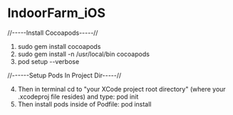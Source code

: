 # IndoorFarm_iOS


//-----Install Cocoapods-----//
1. sudo gem install cocoapods
2. sudo gem install -n /usr/local/bin cocoapods
3. pod setup --verbose

//------Setup Pods In Project Dir-----//

4. Then in terminal cd to "your XCode project root directory" (where your .xcodeproj file resides) and type: pod init
6. Then install pods inside of Podfile: pod install
